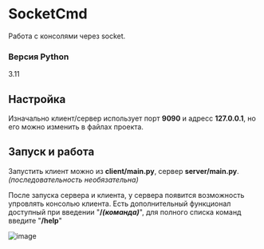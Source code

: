 # SocketCmd
Работа с консолями через socket.
### Версия Python
3.11
## Настройка
Изначально клиент/сервер использует порт **9090** и адресс **127.0.0.1**, но его можно изменить в файлах проекта.
## Запуск и работа
Запустить клиент можно из **client/main.py**, сервер **server/main.py**. *(последовательность необязательна)*

После запуска сервера и клиента, у сервера появится возможность упровлять консолью клиента.
Есть дополнительный функционал доступный при введении "**/*(команда)***", для полного списка команд введите "**/help**" 

![image](https://github.com/ToshibaMastr/SocketCmd/assets/106623766/92a26579-91a9-4693-a371-bf8a77026bcc)

